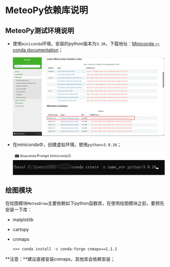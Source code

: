 # MeteoPy依赖库说明

## MeteoPy测试环境说明

+ 使用`miniconda`环境，安装的python版本为`3.10`，下载地址：[Miniconda — conda documentation](https://docs.conda.io/en/latest/miniconda.html)；

  ![DEPENDENCE_1](./FigGallery/DEPENDENCE_1.png)

+ 在miniconda中，创建虚拟环境，使用`python=3.9.16`；

  ![DEPENDENCE_2](./FigGallery/DEPENDENCE_2.png)

## 绘图模块

在绘图模块`MeteoDraw`主要依赖如下python函数库，在使用绘图模块之前，要预先安装一下库：

+ matplotlib

+ cartopy

+ cnmaps

  ```
  >>> conda install -c conda-forge cnmaps==1.1.1
  ```

**注意：**建议直接安装cnmaps，其他库会依赖安装；

